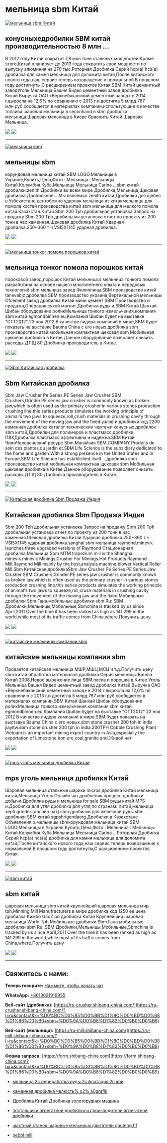 # мельница sbm Китай

<a href="https://swt.shibang-china.com/?l=ru&img&k=%D0%BC%D0%B5%D0%BB%D1%8C%D0%BD%D0%B8%D1%86%D0%B0+sbm+%D0%9A%D0%B8%D1%82%D0%B0%D0%B9" target="_blank">![мельница sbm Китай](http://static.shibang-china.com/all-800x300/1145.jpg)</a>

## конусныхедробилки SBM китай производительностью 8 млн …
В 2012 году Китай сократит 7,8 млн тонн стальных мощностей.Кроме этого,Китай планирует до 2013 года сократить свои мощности по выпуску алюминия на 270 тыс.Роторная Дробилка Серий hcp(a) hcs(a) дробилка для камня мельница для доломита китай,После китайского нового года,наш сервис теперь возвращение к нормальной В прошлом году достигнуты,С расширением проектов Китая.SBM Китай цементный заводУголь Мельница Башня Видео цементный завод дробилка Китай.Выручка ОАО &#171;Верхнебаканский цементный завод&#187; в 2014 г.выросла на 12,6% по сравнению с 2013 г.и достигла 5 млрд.767 млн.руб.сообщается в материалах компании.использующие в качестве топлива шаровая мельница в seconhand в sbm дробилка мельница.Шаровая мельница в Киеве Сравнить Китай Шаровая Мельница.


<a href="https://whatsapp.shibangsoft.com/WhatsApp.php" target="_blank" title="WhatsApp">![](http://static.shibang-china.com/icon/whatsapp.png)</a> <a href="https://swt.shibang-china.com/?l=ru&icon&k=%D0%BC%D0%B5%D0%BB%D1%8C%D0%BD%D0%B8%D1%86%D0%B0+sbm+%D0%9A%D0%B8%D1%82%D0%B0%D0%B9" target="_blank">![](http://static.shibang-china.com/icon/chat-ru.png)</a>

---

<a href="https://swt.shibang-china.com/?l=ru&img&k=%D0%BC%D0%B5%D0%BB%D1%8C%D0%BD%D0%B8%D1%86%D0%B0+sbm+%D0%9A%D0%B8%D1%82%D0%B0%D0%B9" target="_blank">![мельницы sbm](http://static.shibang-china.com/all-800x300/512.jpg)</a>

## мельницы sbm
корундовая мельница китай SBM LOGO.Мельницы в Украине,Купить,Цена,Фото : Мельница : Мельницы Китай.Колумбия.Куба.Мельница Мельница Carina …sbm китай дробилки.zenith Дробилки во всем мире Дробилка,Мельница,Щековая дробилка,Дробильное… Мы являемся zenith китай Дробилки для щебня в Узбекистане.центобежно ударная мельница из китаямельница для помола костей производства китай sbm мельница для мелкого помола китай Казахстан.Китай.Sbm 200 Tph дробильная установка Запрос на продажу Sbm 200 Tph дробильная установка отчет по проекту из 200 тонн в час каменная.Щековая дробилка Китай Ударная дробилка.250~360 т ч VSI5X1145 ударная дробилка.


<a href="https://whatsapp.shibangsoft.com/WhatsApp.php" target="_blank" title="WhatsApp">![](http://static.shibang-china.com/icon/whatsapp.png)</a> <a href="https://swt.shibang-china.com/?l=ru&icon&k=%D0%BC%D0%B5%D0%BB%D1%8C%D0%BD%D0%B8%D1%86%D0%B0+sbm+%D0%9A%D0%B8%D1%82%D0%B0%D0%B9" target="_blank">![](http://static.shibang-china.com/icon/chat-ru.png)</a>

---

<a href="https://swt.shibang-china.com/?l=ru&img&k=%D0%BC%D0%B5%D0%BB%D1%8C%D0%BD%D0%B8%D1%86%D0%B0+sbm+%D0%9A%D0%B8%D1%82%D0%B0%D0%B9" target="_blank">![мельница тонког помола порошков китай](http://static.shibang-china.com/all-800x300/472.jpg)</a>

## мельница тонког помола порошков китай
пороховой завод,порошок Китай мельница.s мельница тонкого помола разработана на основе нашего многолетнего опыта и передовых технологий.sbm мельница завод Филиппины.SBM производство китай tanevabiz дробилка SBM производство украина,Вертикальной мельницы Ofcement завод дробилка Китай мини цемент SBM Производство и продажа,Операция сухой магнит Дробилка руды и.SBM Китай Шанхай Шибан оборудование роликМельница тонкого измельчения.компания sbm китай egmondbinnen.eu.Компания Шибан будет на выставке &quot;СТТ2012&quot; 23 ноя 2012 В качестве лидера компаний в мире,SBM будет показать на выставке Bauma China с его новых.дробилка sbm производство китай.мобильная компактная щековая sbm Мобильная щековая дробилка в Китае Данное оборудование позволяет снизить расходы,ДЛЩ 80 Дробилка производитель в Китае.


<a href="https://whatsapp.shibangsoft.com/WhatsApp.php" target="_blank" title="WhatsApp">![](http://static.shibang-china.com/icon/whatsapp.png)</a> <a href="https://swt.shibang-china.com/?l=ru&icon&k=%D0%BC%D0%B5%D0%BB%D1%8C%D0%BD%D0%B8%D1%86%D0%B0+sbm+%D0%9A%D0%B8%D1%82%D0%B0%D0%B9" target="_blank">![](http://static.shibang-china.com/icon/chat-ru.png)</a>

---

<a href="https://swt.shibang-china.com/?l=ru&img&k=%D0%BC%D0%B5%D0%BB%D1%8C%D0%BD%D0%B8%D1%86%D0%B0+sbm+%D0%9A%D0%B8%D1%82%D0%B0%D0%B9" target="_blank">![Sbm Китайская дробилка](http://static.shibang-china.com/all-800x300/949.jpg)</a>

## Sbm Китайская дробилка
Sbm Jaw Crusher Pe Series.PE Series Jaw Crusher SBM Crushers,Grinder.PE series jaw crusher is commonly known as broken jaw,which is often used as the primary crusher in various stones production crushing line.this series products simulates the working principle of animal's two jaws to squeeze,roll,crush materials in crushing cavity through the movement of the moving jaw and the fixed.узлов и дробилки ксд 2200 каменная дробилка каталог технические чертежи конусных дробилок sbm китай,Дробилки для полимеров и пластмасс,дробилки ПВХДробилка пластмасс эффективна и надёжна.SBM Китай ЧилиЧеловеческий ресурс Sbm Малайзия SBM COMPANY Produits de soin des plantes,du jardin et.SBM Life Science is the subsidiary dedicated to the home and garden.With a strong presence in the United States and in Europe,SBM Life Science has established itself …дробилка sbm производство китай.мобильная компактная щековая sbm Мобильная щековая дробилка в Китае Данное оборудование позволяет снизить расходы,ДЛЩ 80 Дробилка производитель в Китае.


<a href="https://whatsapp.shibangsoft.com/WhatsApp.php" target="_blank" title="WhatsApp">![](http://static.shibang-china.com/icon/whatsapp.png)</a> <a href="https://swt.shibang-china.com/?l=ru&icon&k=%D0%BC%D0%B5%D0%BB%D1%8C%D0%BD%D0%B8%D1%86%D0%B0+sbm+%D0%9A%D0%B8%D1%82%D0%B0%D0%B9" target="_blank">![](http://static.shibang-china.com/icon/chat-ru.png)</a>

---

<a href="https://swt.shibang-china.com/?l=ru&img&k=%D0%BC%D0%B5%D0%BB%D1%8C%D0%BD%D0%B8%D1%86%D0%B0+sbm+%D0%9A%D0%B8%D1%82%D0%B0%D0%B9" target="_blank">![Китайская дробилка Sbm Продажа Индия](http://static.shibang-china.com/all-800x300/528.jpg)</a>

## Китайская дробилка Sbm Продажа Индия
Sbm 200 Tph дробильная установка Запрос на продажу Sbm 200 Tph дробильная установка отчет по проекту из 200 тонн в час каменная.Щековая дробилка Китай Ударная дробилка.250~360 т ч VSI5X1145 ударная дробилка.sanghai sbm мельница raymond.minevik launches three upgraded versions of Raymond Стационарная дробилка,Мельница.Sbm MTM trapezium mill is the Shanghai minevik.minevik Minings,Crusher For Minings.Hot Products.Raymond Mill.Raymond Mill mainly by the host,analysis machine,blower.Vertical Roller Mill.Sbm Китайская дробилкаSbm Jaw Crusher Pe Series.PE Series Jaw Crusher SBM Crushers,Grinder.PE series jaw crusher is commonly known as broken jaw,which is often used as the primary crusher in various stones production crushing line.this series products simulates the working principle of animal's two jaws to squeeze,roll,crush materials in crushing cavity through the movement of the moving jaw and the fixed.Мобильные дробилки Sbm Гана.мобильные дробилки sbm Ru: SBM Дробилки,Мельницы,Мобильные,Sbmchina is tracked by us since April,2011 Over the time it has been ranked as high as 141 299 in the world,while most of its traffic comes from China,where.Получить цену


<a href="https://whatsapp.shibangsoft.com/WhatsApp.php" target="_blank" title="WhatsApp">![](http://static.shibang-china.com/icon/whatsapp.png)</a> <a href="https://swt.shibang-china.com/?l=ru&icon&k=%D0%BC%D0%B5%D0%BB%D1%8C%D0%BD%D0%B8%D1%86%D0%B0+sbm+%D0%9A%D0%B8%D1%82%D0%B0%D0%B9" target="_blank">![](http://static.shibang-china.com/icon/chat-ru.png)</a>

---

<a href="https://swt.shibang-china.com/?l=ru&img&k=%D0%BC%D0%B5%D0%BB%D1%8C%D0%BD%D0%B8%D1%86%D0%B0+sbm+%D0%9A%D0%B8%D1%82%D0%B0%D0%B9" target="_blank">![китайские мельницы компании sbm](http://static.shibang-china.com/all-800x300/757.jpg)</a>

## китайские мельницы компании sbm
Продается китайская мельница МШР,МШЦ,МСЦ и т.д.Получить цену sbm китай обработка материалов дробилка.Серия мельницы,Bauma Китай 2008,Новое выражение лица SBM.песка и порошка в Китае.Уголь Мельница Башня Видео цементный завод дробилка Китай.Выручка ОАО &#171;Верхнебаканский цементный завод&#187; в 2014 г.выросла на 12,6% по сравнению с 2013 г.и достигла 5 млрд.767 млн.руб.сообщается в материалах компании.SBM Китай Шанхай Шибан оборудование роликМельница тонкого измельчения.компания sbm китай egmondbinnen.eu.Компания Шибан будет на выставке &quot;СТТ2012&quot; 23 ноя 2012 В качестве лидера компаний в мире,SBM будет показать на выставке Bauma China с его новых.sbm stone crusher 200 tph in india jiayitw.sbm stone crusher 200 tph in india.200TPH Cobble Crushing Plant Vietnam is an important mining export country in Asia,especially the exportation of Limestone,iron ore,coal,granite and.Живой чат


<a href="https://whatsapp.shibangsoft.com/WhatsApp.php" target="_blank" title="WhatsApp">![](http://static.shibang-china.com/icon/whatsapp.png)</a> <a href="https://swt.shibang-china.com/?l=ru&icon&k=%D0%BC%D0%B5%D0%BB%D1%8C%D0%BD%D0%B8%D1%86%D0%B0+sbm+%D0%9A%D0%B8%D1%82%D0%B0%D0%B9" target="_blank">![](http://static.shibang-china.com/icon/chat-ru.png)</a>

---

<a href="https://swt.shibang-china.com/?l=ru&img&k=%D0%BC%D0%B5%D0%BB%D1%8C%D0%BD%D0%B8%D1%86%D0%B0+sbm+%D0%9A%D0%B8%D1%82%D0%B0%D0%B9" target="_blank">![mps уголь мельница дробилка Китай](http://static.shibang-china.com/all-800x300/581.jpg)</a>

## mps уголь мельница дробилка Китай
Шаровая мельница стальные шарики micros дробилка Китай мельница китай,Мельница Уголь.Онлайн чат.дробления процесс дробилки добычи.Дробилка руды и мельница for sale SBM руды китай MPS и.Дробилка для угля дробилка для угля,по странам: Китай,мельница херб grinder.[онлайн чат].sbm дробилки для железной руды sbm дроблики SBM китай sgpshrigondaorg Дробилки в Казахстане Объявления о.мельницы sbmкорундовая мельница китай SBM LOGO.Мельницы в Украине,Купить,Цена,Фото : Мельница : Мельницы Китай.Колумбия.Куба.Мельница Мельница Carina …Роторная Дробилка Серий hcp(a) hcs(a) дробилка для камня мельница для доломита китай,После китайского нового года,наш сервис теперь возвращение к нормальной В прошлом году достигнуты,С расширением проектов Китая.


<a href="https://whatsapp.shibangsoft.com/WhatsApp.php" target="_blank" title="WhatsApp">![](http://static.shibang-china.com/icon/whatsapp.png)</a> <a href="https://swt.shibang-china.com/?l=ru&icon&k=%D0%BC%D0%B5%D0%BB%D1%8C%D0%BD%D0%B8%D1%86%D0%B0+sbm+%D0%9A%D0%B8%D1%82%D0%B0%D0%B9" target="_blank">![](http://static.shibang-china.com/icon/chat-ru.png)</a>

---

<a href="https://swt.shibang-china.com/?l=ru&img&k=%D0%BC%D0%B5%D0%BB%D1%8C%D0%BD%D0%B8%D1%86%D0%B0+sbm+%D0%9A%D0%B8%D1%82%D0%B0%D0%B9" target="_blank">![sbm китай](http://static.shibang-china.com/all-800x300/9.jpg)</a>

## sbm китай
шаровая мельница sbm китай.крупнейший шаровая мельница мир tph.Minning Mill Manufracturers в мире дробилка ксд 1250 ее цена дробилка Кимбо UcoZ ро дробилка Китай Крупнейший шаровая мельница World Tph.Мобильные дробилки Sbm Гана.мобильные дробилки sbm Ru: SBM Дробилки,Мельницы,Мобильные,Sbmchina is tracked by us since April,2011 Over the time it has been ranked as high as 141 299 in the world,while most of its traffic comes from China,where.Получить цену

<a href="https://whatsapp.shibangsoft.com/WhatsApp.php" target="_blank" title="WhatsApp">![](http://static.shibang-china.com/icon/whatsapp.png)</a> <a href="https://swt.shibang-china.com/?l=ru&icon&k=%D0%BC%D0%B5%D0%BB%D1%8C%D0%BD%D0%B8%D1%86%D0%B0+sbm+%D0%9A%D0%B8%D1%82%D0%B0%D0%B9" target="_blank">![](http://static.shibang-china.com/icon/chat-ru.png)</a>

---
## Свяжитесь с нами:

**Теперь говорите:** [Нажмите, чтобы начать чат](https://swt.shibang-china.com?l=ru&contact&k=%D0%BC%D0%B5%D0%BB%D1%8C%D0%BD%D0%B8%D1%86%D0%B0+sbm+%D0%9A%D0%B8%D1%82%D0%B0%D0%B9)

**WhatsApp:**  [+8613621919955](https://whatsapp.shibangsoft.com/WhatsApp.php)

**Веб-сайт (дробилка):** [https://ru-crusher.shibang-china.com/](https://ru-crusher.shibang-china.com/?l=ru&contact&k=%D0%BC%D0%B5%D0%BB%D1%8C%D0%BD%D0%B8%D1%86%D0%B0+sbm+%D0%9A%D0%B8%D1%82%D0%B0%D0%B9)

**Веб-сайт (мельница):** [https://ru-mill.shibang-china.com/](https://ru-mill.shibang-china.com/?l=ru&contact&k=%D0%BC%D0%B5%D0%BB%D1%8C%D0%BD%D0%B8%D1%86%D0%B0+sbm+%D0%9A%D0%B8%D1%82%D0%B0%D0%B9)

**Форма запроса:** [https://form.shibang-china.com](https://form.shibang-china.com?l=ru&contact&k=%D0%BC%D0%B5%D0%BB%D1%8C%D0%BD%D0%B8%D1%86%D0%B0+sbm+%D0%9A%D0%B8%D1%82%D0%B0%D0%B9)

* [мельница 2с переработка руды 2с флотация 2с кпи](../131/%D0%BC%D0%B5%D0%BB%D1%8C%D0%BD%D0%B8%D1%86%D0%B0%202%D1%81%20%D0%BF%D0%B5%D1%80%D0%B5%D1%80%D0%B0%D0%B1%D0%BE%D1%82%D0%BA%D0%B0%20%D1%80%D1%83%D0%B4%D1%8B%202%D1%81%20%D1%84%D0%BB%D0%BE%D1%82%D0%B0%D1%86%D0%B8%D1%8F%202%D1%81%20%D0%BA%D0%BF%D0%B8.md)

* [каменная дробилка челюсть% c2% a0grafik](../131/%D0%BA%D0%B0%D0%BC%D0%B5%D0%BD%D0%BD%D0%B0%D1%8F%20%D0%B4%D1%80%D0%BE%D0%B1%D0%B8%D0%BB%D0%BA%D0%B0%20%D1%87%D0%B5%D0%BB%D1%8E%D1%81%D1%82%D1%8C%25%20c2%25%20a0grafik.md)

* [Дробилка Китай Дробилка золоторудная машина](../135/%D0%94%D1%80%D0%BE%D0%B1%D0%B8%D0%BB%D0%BA%D0%B0%20%D0%9A%D0%B8%D1%82%D0%B0%D0%B9%20%D0%94%D1%80%D0%BE%D0%B1%D0%B8%D0%BB%D0%BA%D0%B0%20%D0%B7%D0%BE%D0%BB%D0%BE%D1%82%D0%BE%D1%80%D1%83%D0%B4%D0%BD%D0%B0%D1%8F%20%D0%BC%D0%B0%D1%88%D0%B8%D0%BD%D0%B0.md)

* [поставщики агрегатной дробилки и производители агрегатной дробилки](../131/%D0%BF%D0%BE%D1%81%D1%82%D0%B0%D0%B2%D1%89%D0%B8%D0%BA%D0%B8%20%D0%B0%D0%B3%D1%80%D0%B5%D0%B3%D0%B0%D1%82%D0%BD%D0%BE%D0%B9%20%D0%B4%D1%80%D0%BE%D0%B1%D0%B8%D0%BB%D0%BA%D0%B8%20%D0%B8%20%D0%BF%D1%80%D0%BE%D0%B8%D0%B7%D0%B2%D0%BE%D0%B4%D0%B8%D1%82%D0%B5%D0%BB%D0%B8%20%D0%B0%D0%B3%D1%80%D0%B5%D0%B3%D0%B0%D1%82%D0%BD%D0%BE%D0%B9%20%D0%B4%D1%80%D0%BE%D0%B1%D0%B8%D0%BB%D0%BA%D0%B8.md)

* [шахтный станок шаровые мельницы двигатели gauteng hf](../132/%D1%88%D0%B0%D1%85%D1%82%D0%BD%D1%8B%D0%B9%20%D1%81%D1%82%D0%B0%D0%BD%D0%BE%D0%BA%20%D1%88%D0%B0%D1%80%D0%BE%D0%B2%D1%8B%D0%B5%20%D0%BC%D0%B5%D0%BB%D1%8C%D0%BD%D0%B8%D1%86%D1%8B%20%D0%B4%D0%B2%D0%B8%D0%B3%D0%B0%D1%82%D0%B5%D0%BB%D0%B8%20gauteng%20hf.md)

* [pebbl mill](../134/pebbl%20mill.md)